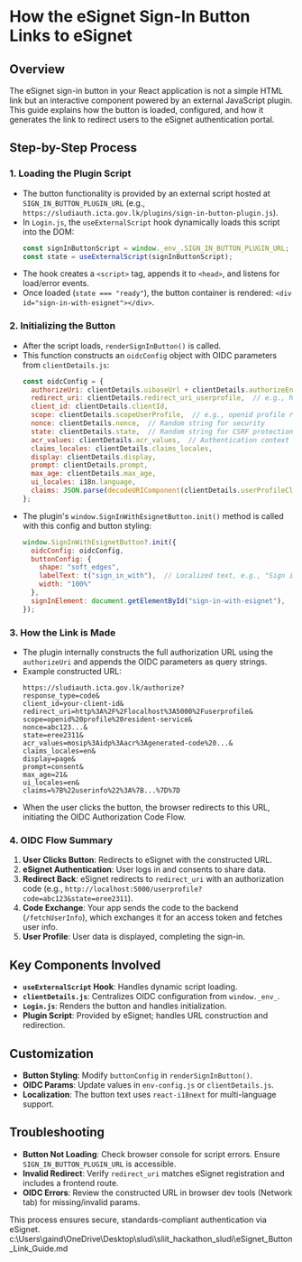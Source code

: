 # How the eSignet Sign-In Button Links to eSignet

## Overview

The eSignet sign-in button in your React application is not a simple HTML link but an interactive component powered by an external JavaScript plugin. This guide explains how the button is loaded, configured, and how it generates the link to redirect users to the eSignet authentication portal.

## Step-by-Step Process

### 1. Loading the Plugin Script

- The button functionality is provided by an external script hosted at `SIGN_IN_BUTTON_PLUGIN_URL` (e.g., `https://sludiauth.icta.gov.lk/plugins/sign-in-button-plugin.js`).
- In `Login.js`, the `useExternalScript` hook dynamically loads this script into the DOM:
  ```javascript
  const signInButtonScript = window._env_.SIGN_IN_BUTTON_PLUGIN_URL;
  const state = useExternalScript(signInButtonScript);
  ```
- The hook creates a `<script>` tag, appends it to `<head>`, and listens for load/error events.
- Once loaded (`state === "ready"`), the button container is rendered: `<div id="sign-in-with-esignet"></div>`.

### 2. Initializing the Button

- After the script loads, `renderSignInButton()` is called.
- This function constructs an `oidcConfig` object with OIDC parameters from `clientDetails.js`:
  ```javascript
  const oidcConfig = {
    authorizeUri: clientDetails.uibaseUrl + clientDetails.authorizeEndpoint,  // e.g., https://sludiauth.icta.gov.lk/authorize
    redirect_uri: clientDetails.redirect_uri_userprofile,  // e.g., http://localhost:5000/userprofile
    client_id: clientDetails.clientId,
    scope: clientDetails.scopeUserProfile,  // e.g., openid profile resident-service
    nonce: clientDetails.nonce,  // Random string for security
    state: clientDetails.state,  // Random string for CSRF protection
    acr_values: clientDetails.acr_values,  // Authentication context
    claims_locales: clientDetails.claims_locales,
    display: clientDetails.display,
    prompt: clientDetails.prompt,
    max_age: clientDetails.max_age,
    ui_locales: i18n.language,
    claims: JSON.parse(decodeURIComponent(clientDetails.userProfileClaims)),
  };
  ```
- The plugin's `window.SignInWithEsignetButton.init()` method is called with this config and button styling:
  ```javascript
  window.SignInWithEsignetButton?.init({
    oidcConfig: oidcConfig,
    buttonConfig: {
      shape: "soft_edges",
      labelText: t("sign_in_with"),  // Localized text, e.g., "Sign in with MOSIP"
      width: "100%"
    },
    signInElement: document.getElementById("sign-in-with-esignet"),
  });
  ```

### 3. How the Link is Made

- The plugin internally constructs the full authorization URL using the `authorizeUri` and appends the OIDC parameters as query strings.
- Example constructed URL:
  ```
  https://sludiauth.icta.gov.lk/authorize?
  response_type=code&
  client_id=your-client-id&
  redirect_uri=http%3A%2F%2Flocalhost%3A5000%2Fuserprofile&
  scope=openid%20profile%20resident-service&
  nonce=abc123...&
  state=eree2311&
  acr_values=mosip%3Aidp%3Aacr%3Agenerated-code%20...&
  claims_locales=en&
  display=page&
  prompt=consent&
  max_age=21&
  ui_locales=en&
  claims=%7B%22userinfo%22%3A%7B...%7D%7D
  ```
- When the user clicks the button, the browser redirects to this URL, initiating the OIDC Authorization Code Flow.

### 4. OIDC Flow Summary

1. **User Clicks Button**: Redirects to eSignet with the constructed URL.
2. **eSignet Authentication**: User logs in and consents to share data.
3. **Redirect Back**: eSignet redirects to `redirect_uri` with an authorization code (e.g., `http://localhost:5000/userprofile?code=abc123&state=eree2311`).
4. **Code Exchange**: Your app sends the code to the backend (`/fetchUserInfo`), which exchanges it for an access token and fetches user info.
5. **User Profile**: User data is displayed, completing the sign-in.

## Key Components Involved

- **`useExternalScript` Hook**: Handles dynamic script loading.
- **`clientDetails.js`**: Centralizes OIDC configuration from `window._env_`.
- **`Login.js`**: Renders the button and handles initialization.
- **Plugin Script**: Provided by eSignet; handles URL construction and redirection.

## Customization

- **Button Styling**: Modify `buttonConfig` in `renderSignInButton()`.
- **OIDC Params**: Update values in `env-config.js` or `clientDetails.js`.
- **Localization**: The button text uses `react-i18next` for multi-language support.

## Troubleshooting

- **Button Not Loading**: Check browser console for script errors. Ensure `SIGN_IN_BUTTON_PLUGIN_URL` is accessible.
- **Invalid Redirect**: Verify `redirect_uri` matches eSignet registration and includes a frontend route.
- **OIDC Errors**: Review the constructed URL in browser dev tools (Network tab) for missing/invalid params.

This process ensures secure, standards-compliant authentication via eSignet.</content>
<parameter name="filePath">c:\Users\gaind\OneDrive\Desktop\sludi\sliit_hackathon_sludi\eSignet_Button_Link_Guide.md
